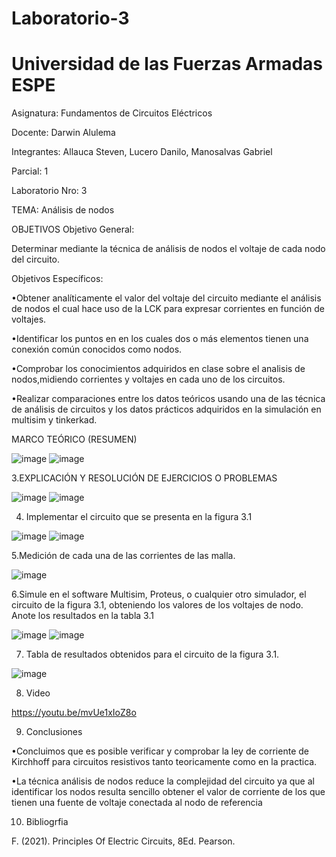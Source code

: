 # Laboratorio-3

# Universidad de las Fuerzas Armadas ESPE

Asignatura: Fundamentos de Circuitos Eléctricos

Docente:  Darwin Alulema

Integrantes: Allauca Steven, Lucero Danilo, Manosalvas Gabriel

Parcial: 1

Laboratorio Nro: 3

TEMA: Análisis de nodos

OBJETIVOS
Objetivo General:

Determinar mediante la técnica de análisis de nodos el voltaje de cada nodo del circuito.

Objetivos Específicos:

•Obtener analíticamente el valor del voltaje del circuito mediante el análisis de nodos el cual hace uso de la LCK para expresar corrientes en función de voltajes.

•Identificar los puntos en en los cuales dos o más elementos tienen una conexión común conocidos como nodos.

•Comprobar los conocimientos adquiridos en clase sobre el analisis de nodos,midiendo corrientes y voltajes en cada uno de los circuitos.

•Realizar comparaciones entre los datos teóricos usando una de las técnica de análisis de circuitos y los datos prácticos adquiridos en la simulación en multisim y tinkerkad.

MARCO TEÓRICO (RESUMEN)

![image](https://user-images.githubusercontent.com/94026628/144423082-aa0bfdd6-8a48-420b-ba15-63a69544100e.png)
![image](https://user-images.githubusercontent.com/94026628/144423117-539a3b6b-edd7-41b6-a334-2669d8a241ca.png)

3.EXPLICACIÓN Y RESOLUCIÓN DE EJERCICIOS O PROBLEMAS


![image](https://user-images.githubusercontent.com/94026628/144423192-f2b665b8-8043-4a0a-8c10-bdc363762b3e.png)
![image](https://user-images.githubusercontent.com/94026628/144423211-bead7568-b37f-4aa2-80f4-efcb92f9ede1.png)

4. Implementar el circuito  que se presenta en la figura 3.1

![image](https://user-images.githubusercontent.com/94026628/144423734-dbb102f1-c789-4ec5-a050-8fedb3bf331a.png)
![image](https://user-images.githubusercontent.com/94026628/144423758-b106cbe1-cbe5-4d48-97f9-556c5a86cef9.png)

5.Medición de cada una de las corrientes de las malla.

![image](https://user-images.githubusercontent.com/94026628/144423841-b650be5e-aab5-4d81-813d-009a011e9cfd.png)

6.Simule en el software Multisim, Proteus, o cualquier otro simulador, el circuito de la figura 3.1, obteniendo los valores de los voltajes de nodo. Anote los resultados en la tabla 3.1

![image](https://user-images.githubusercontent.com/94026628/144425062-5e2a4576-6078-4916-818b-28eabe193d24.png)
![image](https://user-images.githubusercontent.com/94026628/144465758-03dafd05-d943-4153-bc5a-26dba51918b2.png)

7. Tabla de resultados obtenidos para el circuito de la figura 3.1.

![image](https://user-images.githubusercontent.com/94026628/144425263-ed6d764c-f6d7-4758-970f-92bf3acaa82c.png)

8. Video 

https://youtu.be/mvUe1xIoZ8o 

9. Conclusiones 

•Concluimos que es posible verificar y comprobar la ley de corriente de Kirchhoff para circuitos resistivos tanto teoricamente como en la practica.

•La técnica análisis de nodos reduce la complejidad del circuito ya que al identificar los nodos resulta sencillo obtener el valor de corriente de los que tienen una fuente de voltaje conectada al nodo de referencia

10. Bibliogrfia

F. (2021). Principles Of Electric Circuits, 8Ed. Pearson.
